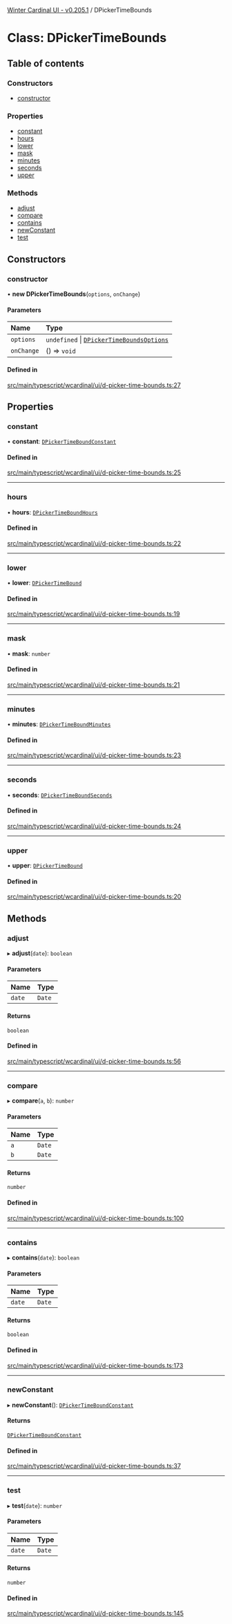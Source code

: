 [Winter Cardinal UI - v0.205.1](../index.md) / DPickerTimeBounds

# Class: DPickerTimeBounds

## Table of contents

### Constructors

- [constructor](DPickerTimeBounds.md#constructor)

### Properties

- [constant](DPickerTimeBounds.md#constant)
- [hours](DPickerTimeBounds.md#hours)
- [lower](DPickerTimeBounds.md#lower)
- [mask](DPickerTimeBounds.md#mask)
- [minutes](DPickerTimeBounds.md#minutes)
- [seconds](DPickerTimeBounds.md#seconds)
- [upper](DPickerTimeBounds.md#upper)

### Methods

- [adjust](DPickerTimeBounds.md#adjust)
- [compare](DPickerTimeBounds.md#compare)
- [contains](DPickerTimeBounds.md#contains)
- [newConstant](DPickerTimeBounds.md#newconstant)
- [test](DPickerTimeBounds.md#test)

## Constructors

### constructor

• **new DPickerTimeBounds**(`options`, `onChange`)

#### Parameters

| Name | Type |
| :------ | :------ |
| `options` | `undefined` \| [`DPickerTimeBoundsOptions`](../interfaces/DPickerTimeBoundsOptions.md) |
| `onChange` | () => `void` |

#### Defined in

[src/main/typescript/wcardinal/ui/d-picker-time-bounds.ts:27](https://github.com/winter-cardinal/winter-cardinal-ui/blob/v0.205.1/src/main/typescript/wcardinal/ui/d-picker-time-bounds.ts#L27)

## Properties

### constant

• **constant**: [`DPickerTimeBoundConstant`](../interfaces/DPickerTimeBoundConstant.md)

#### Defined in

[src/main/typescript/wcardinal/ui/d-picker-time-bounds.ts:25](https://github.com/winter-cardinal/winter-cardinal-ui/blob/v0.205.1/src/main/typescript/wcardinal/ui/d-picker-time-bounds.ts#L25)

___

### hours

• **hours**: [`DPickerTimeBoundHours`](DPickerTimeBoundHours.md)

#### Defined in

[src/main/typescript/wcardinal/ui/d-picker-time-bounds.ts:22](https://github.com/winter-cardinal/winter-cardinal-ui/blob/v0.205.1/src/main/typescript/wcardinal/ui/d-picker-time-bounds.ts#L22)

___

### lower

• **lower**: [`DPickerTimeBound`](DPickerTimeBound.md)

#### Defined in

[src/main/typescript/wcardinal/ui/d-picker-time-bounds.ts:19](https://github.com/winter-cardinal/winter-cardinal-ui/blob/v0.205.1/src/main/typescript/wcardinal/ui/d-picker-time-bounds.ts#L19)

___

### mask

• **mask**: `number`

#### Defined in

[src/main/typescript/wcardinal/ui/d-picker-time-bounds.ts:21](https://github.com/winter-cardinal/winter-cardinal-ui/blob/v0.205.1/src/main/typescript/wcardinal/ui/d-picker-time-bounds.ts#L21)

___

### minutes

• **minutes**: [`DPickerTimeBoundMinutes`](DPickerTimeBoundMinutes.md)

#### Defined in

[src/main/typescript/wcardinal/ui/d-picker-time-bounds.ts:23](https://github.com/winter-cardinal/winter-cardinal-ui/blob/v0.205.1/src/main/typescript/wcardinal/ui/d-picker-time-bounds.ts#L23)

___

### seconds

• **seconds**: [`DPickerTimeBoundSeconds`](DPickerTimeBoundSeconds.md)

#### Defined in

[src/main/typescript/wcardinal/ui/d-picker-time-bounds.ts:24](https://github.com/winter-cardinal/winter-cardinal-ui/blob/v0.205.1/src/main/typescript/wcardinal/ui/d-picker-time-bounds.ts#L24)

___

### upper

• **upper**: [`DPickerTimeBound`](DPickerTimeBound.md)

#### Defined in

[src/main/typescript/wcardinal/ui/d-picker-time-bounds.ts:20](https://github.com/winter-cardinal/winter-cardinal-ui/blob/v0.205.1/src/main/typescript/wcardinal/ui/d-picker-time-bounds.ts#L20)

## Methods

### adjust

▸ **adjust**(`date`): `boolean`

#### Parameters

| Name | Type |
| :------ | :------ |
| `date` | `Date` |

#### Returns

`boolean`

#### Defined in

[src/main/typescript/wcardinal/ui/d-picker-time-bounds.ts:56](https://github.com/winter-cardinal/winter-cardinal-ui/blob/v0.205.1/src/main/typescript/wcardinal/ui/d-picker-time-bounds.ts#L56)

___

### compare

▸ **compare**(`a`, `b`): `number`

#### Parameters

| Name | Type |
| :------ | :------ |
| `a` | `Date` |
| `b` | `Date` |

#### Returns

`number`

#### Defined in

[src/main/typescript/wcardinal/ui/d-picker-time-bounds.ts:100](https://github.com/winter-cardinal/winter-cardinal-ui/blob/v0.205.1/src/main/typescript/wcardinal/ui/d-picker-time-bounds.ts#L100)

___

### contains

▸ **contains**(`date`): `boolean`

#### Parameters

| Name | Type |
| :------ | :------ |
| `date` | `Date` |

#### Returns

`boolean`

#### Defined in

[src/main/typescript/wcardinal/ui/d-picker-time-bounds.ts:173](https://github.com/winter-cardinal/winter-cardinal-ui/blob/v0.205.1/src/main/typescript/wcardinal/ui/d-picker-time-bounds.ts#L173)

___

### newConstant

▸ **newConstant**(): [`DPickerTimeBoundConstant`](../interfaces/DPickerTimeBoundConstant.md)

#### Returns

[`DPickerTimeBoundConstant`](../interfaces/DPickerTimeBoundConstant.md)

#### Defined in

[src/main/typescript/wcardinal/ui/d-picker-time-bounds.ts:37](https://github.com/winter-cardinal/winter-cardinal-ui/blob/v0.205.1/src/main/typescript/wcardinal/ui/d-picker-time-bounds.ts#L37)

___

### test

▸ **test**(`date`): `number`

#### Parameters

| Name | Type |
| :------ | :------ |
| `date` | `Date` |

#### Returns

`number`

#### Defined in

[src/main/typescript/wcardinal/ui/d-picker-time-bounds.ts:145](https://github.com/winter-cardinal/winter-cardinal-ui/blob/v0.205.1/src/main/typescript/wcardinal/ui/d-picker-time-bounds.ts#L145)
